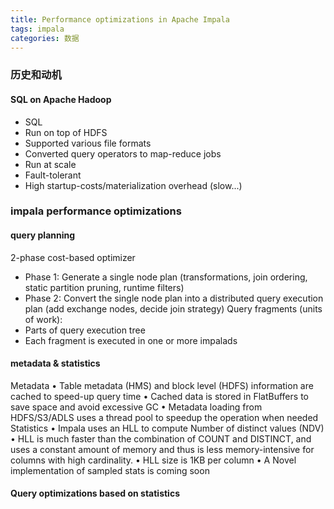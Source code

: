 ```yaml
---
title: Performance optimizations in Apache Impala
tags: impala
categories: 数据
---
```

### 历史和动机
#### SQL on Apache Hadoop
* SQL
* Run on top of HDFS
* Supported various file formats
* Converted query operators to map-reduce jobs
* Run at scale
* Fault-tolerant
* High startup-costs/materialization overhead (slow...)

### impala performance optimizations
#### query planning
2-phase cost-based optimizer
* Phase 1: Generate a single node plan (transformations, join ordering, static partition pruning, runtime filters)
* Phase 2: Convert the single node plan into a distributed query execution plan (add exchange nodes, decide join strategy)
Query fragments (units of work):
* Parts of query execution tree
* Each fragment is executed in one or more impalads

<!-- More -->

#### metadata & statistics

Metadata
• Table metadata (HMS) and block level (HDFS) information are cached to speed-up query time
• Cached data is stored in FlatBuffers to save space and avoid excessive GC
• Metadata loading from HDFS/S3/ADLS uses a thread pool to speedup the operation when needed
Statistics
• Impala uses an HLL to compute Number of distinct values (NDV)
• HLL is much faster than the combination of COUNT and DISTINCT, and uses a constant amount of memory and thus is less memory-intensive for columns with high cardinality.
• HLL size is 1KB per column
• A Novel implementation of sampled stats is coming soon

#### Query optimizations based on statistics
